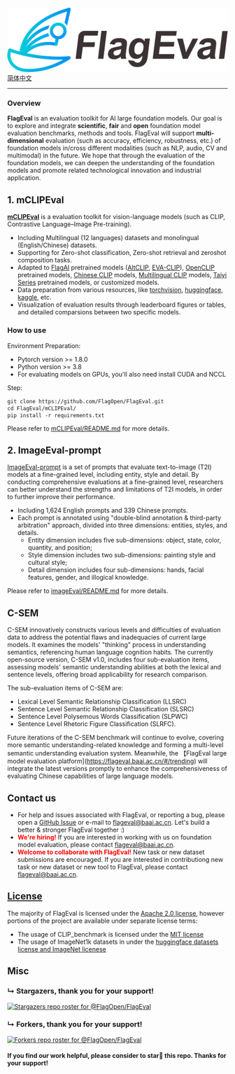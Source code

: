 ![FlagEval](logo.png)
[简体中文](README_zh.md)

--------------------------------------------------------------------------------

### Overview

**FlagEval** is an evaluation toolkit for AI large foundation models. Our goal is to explore and integrate **scientific**, **fair** and **open** foundation model evaluation benchmarks, methods and tools. FlagEval will support **multi-dimensional** evaluation (such as accuracy, efficiency, robustness, etc.) of foundation models in/cross different modalities (such as NLP, audio, CV and multimodal) in the future. We hope that through the evaluation of the foundation models, we can deepen the understanding of the foundation models and promote related technological innovation and industrial application.

## 1. mCLIPEval

[**mCLIPEval**](https://github.com/FlagOpen/FlagEval/tree/master/mCLIPEval) is a evaluation toolkit for vision-language models (such as CLIP, Contrastive Language–Image Pre-training).

* Including Multilingual (12 languages) datasets and monolingual (English/Chinese) datasets.
* Supporting for Zero-shot classification, Zero-shot retrieval and zeroshot composition tasks.
* Adapted to [FlagAI](https://github.com/FlagAI-Open/FlagAI) pretrained models ([AltCLIP](https://github.com/FlagAI-Open/FlagAI/tree/master/examples/AltCLIP), [EVA-CLIP](https://github.com/FlagAI-Open/FlagAI/tree/master/examples/EVA_CLIP)), [OpenCLIP](https://github.com/mlfoundations/open_clip) pretrained models, [Chinese CLIP](https://github.com/OFA-Sys/Chinese-CLIP) models, [Multilingual CLIP](https://github.com/FreddeFrallan/Multilingual-CLIP) models, [Taiyi Series](https://fengshenbang-doc.readthedocs.io/zh/latest/docs/%E5%A4%AA%E4%B9%99%E7%B3%BB%E5%88%97/index.html) pretrained models, or customized models.
* Data preparation from various resources, like [torchvision](https://pytorch.org/vision/stable/datasets.html), [huggingface](https://huggingface.co/datasets), [kaggle](https://www.kaggle.com/datasets), etc.
* Visualization of evaluation results through leaderboard figures or tables, and detailed comparsions between two specific models.
	
### How to use

Environment Preparation:

* Pytorch version >= 1.8.0
* Python version >= 3.8
* For evaluating models on GPUs, you'll also need install CUDA and NCCL

Step: 

```shell
git clone https://github.com/FlagOpen/FlagEval.git
cd FlagEval/mCLIPEval/
pip install -r requirements.txt
```
Please refer to [mCLIPEval/README.md](https://github.com/FlagOpen/FlagEval/tree/master/mCLIPEval/README.md) for more details.


## 2. ImageEval-prompt

[ImageEval-prompt](https://github.com/FlagOpen/FlagEval/blob/master/imageEval/README.md) is a set of prompts that evaluate text-to-image (T2I) models at a fine-grained level, including entity, style and detail. By conducting comprehensive evaluations at a fine-grained level, researchers can better understand the strengths and limitations of T2I models, in order to further improve their performance.

* Including 1,624 English prompts and 339 Chinese prompts.
* Each prompt is annotated using "double-blind annotation & third-party arbitration" approach, divided into three dimensions: entities, styles, and details.
	* Entity dimension includes five sub-dimensions: object, state, color, quantity, and position; 
	* Style dimension includes two sub-dimensions: painting style and cultural style; 
	* Detail dimension includes four sub-dimensions: hands, facial features, gender, and illogical knowledge.

Please refer to [imageEval/README.md](https://github.com/FlagOpen/FlagEval/blob/master/imageEval/README.md) for more details.

## C-SEM

C-SEM innovatively constructs various levels and difficulties of evaluation data to address the potential flaws and inadequacies of current large models. It examines the models' "thinking" process in understanding semantics, referencing human language cognition habits. The currently open-source version, C-SEM v1.0, includes four sub-evaluation items, assessing models' semantic understanding abilities at both the lexical and sentence levels, offering broad applicability for research comparison.

The sub-evaluation items of C-SEM are:

* Lexical Level Semantic Relationship Classification (LLSRC)
* Sentence Level Semantic Relationship Classification (SLSRC)
* Sentence Level Polysemous Words Classification (SLPWC)
* Sentence Level Rhetoric Figure Classification (SLRFC).

Future iterations of the C-SEM benchmark will continue to evolve, covering more semantic understanding-related knowledge and forming a multi-level semantic understanding evaluation system. Meanwhile, the 【FlagEval large model evaluation platform](https://flageval.baai.ac.cn/#/trending) will integrate the latest versions promptly to enhance the comprehensiveness of evaluating Chinese capabilities of large language models.



## Contact us

* For help and issues associated with FlagEval, or reporting a bug, please open a [GitHub Issue](https://github.com/FlagOpen/FlagEval/issues) or e-mail to flageval@baai.ac.cn. Let's build a better & stronger FlagEval together :)
* <font color="Red">**We're hiring!**</font> If you are interested in working with us on foundation model evaluation, please contact flageval@baai.ac.cn.
* <font color="Red">**Welcome to collaborate with FlagEval!**</font> New task or new dataset submissions are encouraged. If you are interested in contributiong new task or new dataset or new tool to FlagEval, please contact flageval@baai.ac.cn.


## [License](/LICENSE)
The majority of FlagEval is licensed under the [Apache 2.0 license](LICENSE), however portions of the project are available under separate license terms:

* The usage of CLIP_benchmark is licensed under the [MIT license](https://github.com/LAION-AI/CLIP_benchmark/blob/main/LICENSE)
* The usage of ImageNet1k datasets in under the [huggingface datasets license and ImageNet licenese](https://huggingface.co/datasets/imagenet-1k/blob/main/README.md#licensing-information)


## Misc
### &#8627; Stargazers, thank you for your support!
[![Stargazers repo roster for @FlagOpen/FlagEval](https://reporoster.com/stars/FlagOpen/FlagEval)](https://github.com/FlagOpen/FlagEval/stargazers)

### &#8627; Forkers, thank you for your support!
[![Forkers repo roster for @FlagOpen/FlagEval](https://reporoster.com/forks/FlagOpen/FlagEval)](https://github.com/FlagOpen/FlagEval/network/members)


#### If you find our work helpful, please consider to **star🌟** this repo. Thanks for your support!
